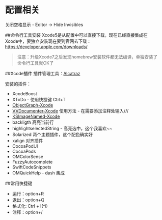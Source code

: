# 配置相关

关闭空格显示 - Editor -> Hide Invisibles

##命令行工具安装
Xcode5是从配置中可以直接下载，现在已经直接集成在Xcode中，要独立安装现在要到官网去下载：
https://developer.apple.com/downloads/

> 注意：升级Xcode7之后发现homebrew安装软件都无法编译，单独安装了命令行工具就OK了

##Xcode插件
插件管理工具：[Alcatraz](https://github.com/supermarin/Alcatraz)

安装的插件：

- XcodeBoost
- XToDo - 使用快捷键 Ctrl+T
- [ObjectGraph-Xcode](https://github.com/vampirewalk/ObjectGraph-Xcode)
- [VVDocumenter-Xcode](https://github.com/onevcat/VVDocumenter-Xcode) 使用方法 - 在需要添加注释处输入///
- [KSImageNamed-Xcode](https://github.com/ksuther/KSImageNamed-Xcode)
- backligth 高亮当前行
- highlightselectedString - 高亮选中，这个我喜欢~~
- Solarized 两个主题插件，这个配色确实好
- xalign 对齐插件    
- CocoaPodUI
- CocoaPods              
- OMColorSense 
- FuzzyAutocomplete
- SwiftCodeSnippets
- OMQuickHelp - dash 集成



##常用快捷键
- 运行：option+R
- 退出：option+Q
- 格式化:  Ctrl + I(^i)
- 注释：option+/

